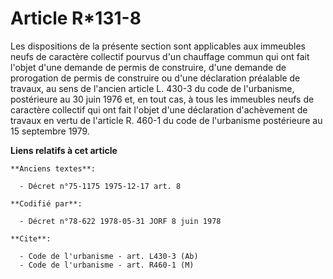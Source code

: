 # Article R*131-8

Les dispositions de la présente section sont applicables aux immeubles neufs de caractère collectif pourvus d'un chauffage
commun qui ont fait l'objet d'une demande de permis de construire, d'une demande de prorogation de permis de construire ou
d'une déclaration préalable de travaux, au sens de l'ancien article L. 430-3 du code de l'urbanisme, postérieure au 30 juin
1976 et, en tout cas, à tous les immeubles neufs de caractère collectif qui ont fait l'objet d'une déclaration d'achèvement
de travaux en vertu de l'article R. 460-1 du code de l'urbanisme postérieure au 15 septembre 1979.

**Liens relatifs à cet article**

	**Anciens textes**:

	  - Décret n°75-1175 1975-12-17 art. 8

	**Codifié par**:

	  - Décret n°78-622 1978-05-31 JORF 8 juin 1978

	**Cite**:

	  - Code de l'urbanisme - art. L430-3 (Ab)
	  - Code de l'urbanisme - art. R460-1 (M)
